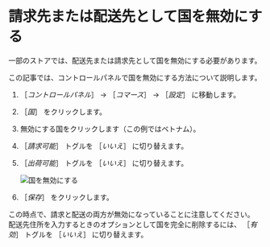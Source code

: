 # 請求先または配送先として国を無効にする

一部のストアでは、配送先または請求先として国を無効にする必要があります。

この記事では、コントロールパネルで国を無効にする方法について説明します。

1. ［_コントロールパネル_］ → ［_コマース_］ → ［_設定_］ に移動します。
1. ［_国_］ をクリックします。
1. 無効にする国をクリックします（この例ではベトナム）。
1. ［_請求可能_］ トグルを ［_いいえ_］ に切り替えます。
1. ［_出荷可能_］ トグルを ［_いいえ_］ に切り替えます。

    ![国を無効にする](./deactivating-a-country-for-billing-or-shipping/images/01.png)

1. ［_保存_］ をクリックします。

この時点で、請求と配送の両方が無効になっていることに注意してください。 配送先住所を入力するときのオプションとして国を完全に削除するには、 ［_有効_］ トグルを ［_いいえ_］ に切り替えます。
